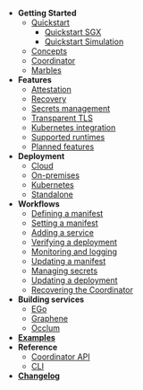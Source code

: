 * **Getting Started**
    * [Quickstart](getting-started/quickstart.md)
        * [Quickstart SGX](getting-started/quickstart-sgx.md)
        * [Quickstart Simulation](getting-started/quickstart-simulation.md)
    * [Concepts](getting-started/concepts.md)
    * [Coordinator](getting-started/coordinator.md)
    * [Marbles](getting-started/marbles.md)
* **Features**
    * [Attestation](features/attestation.md)
    * [Recovery](features/recovery.md)
    * [Secrets management](features/secrets-management.md)
    * [Transparent TLS](features/transparent-TLS.md)
    * [Kubernetes integration](features/auto-injection.md)
    * [Supported runtimes](features/runtimes.md)
    * [Planned features](features/planned-features.md)
* **Deployment**
    * [Cloud](deployment/cloud.md)
    * [On-premises](deployment/on-prem.md)
    * [Kubernetes](deployment/kubernetes.md)
    * [Standalone](deployment/standalone.md)
* **Workflows**
    * [Defining a manifest](workflows/define-manifest.md)
    * [Setting a manifest](workflows/set-manifest.md)
    * [Adding a service](workflows/add-service.md)
    * [Verifying a deployment](workflows/verification.md)
    * [Monitoring and logging](workflows/monitoring.md)
    * [Updating a manifest](workflows/update-manifest.md)
    * [Managing secrets](workflows/managing-secrets.md)
    * [Updating a deployment](workflows/updates.md)
    * [Recovering the Coordinator](workflows/recover-coordinator.md)
* **Building services**
    * [EGo](building-services/ego.md)
    * [Graphene](building-services/graphene.md)
    * [Occlum](building-services/occlum.md)
* [**Examples**](examples.md)
* **Reference**
    * [Coordinator API](reference/coordinator.md)
    * [CLI](reference/cli.md)
* [**Changelog**](https://github.com/edgelesssys/marblerun/releases)
